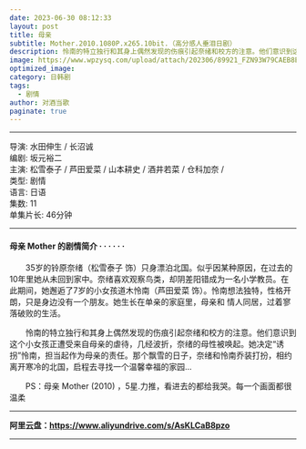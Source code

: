 ```yaml
---
date: 2023-06-30 08:12:33
layout: post
title: 母亲
subtitle: Mother.2010.1080P.x265.10bit.（高分感人垂泪日剧）
description: 怜南的特立独行和其身上偶然发现的伤痕引起奈绪和校方的注意。他们意识到这个小女孩正遭受来自母亲的虐待，几经波折，奈绪的母性被唤起。她决定“诱拐”怜南，担当起作为母亲的责任...
image: https://www.wpzysq.com/upload/attach/202306/89921_FZN93W79CAEB8E5.png
optimized_image: 
category: 日韩剧
tags:
  - 剧情
author: 对酒当歌
paginate: true
---
```


---

导演: 水田伸生 / 长沼诚  
编剧: 坂元裕二  
主演: 松雪泰子 / 芦田爱菜 / 山本耕史 / 酒井若菜 / 仓科加奈 /  
类型: 剧情  
语言: 日语  
集数: 11  
单集片长: 46分钟  

---

#### 母亲 Mother 的剧情简介 · · · · · ·

　　35岁的铃原奈绪（松雪泰子 饰）只身漂泊北国。似乎因某种原因，在过去的10年里她从未回到家中。奈绪喜欢观察鸟类，却阴差阳错成为一名小学教员。在此期间，她邂逅了7岁的小女孩道木怜南（芦田爱菜 饰）。怜南想法独特，性格开朗，只是身边没有一个朋友。她生长在单亲的家庭里，母亲和 情人同居，过着寥落破败的生活。

　　怜南的特立独行和其身上偶然发现的伤痕引起奈绪和校方的注意。他们意识到这个小女孩正遭受来自母亲的虐待，几经波折，奈绪的母性被唤起。她决定“诱拐”怜南，担当起作为母亲的责任。那个飘雪的日子，奈绪和怜南乔装打扮，相约离开寒冷的北国，启程去寻找一个温馨幸福的家园…

　　PS：母亲 Mother (2010) ，5星.力推，看进去的都给我哭。每一个画面都很温柔

---

**阿里云盘：<https://www.aliyundrive.com/s/AsKLCaB8pzo>**

---
